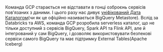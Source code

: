 Команда GCP старається не відставати в гонці озброєнь сервісів пов'язаних з даними. І цього разу нас дивує [уніфікований Дата Каталогом](https://cloud.google.com/blog/products/data-analytics/introducing-bigquery-metastore-fully-managed-metadata-service/)(чи як це офіційно називається BigQuery Metastore). Вслід за Databricks та AWS, команда GCP розробила serverless каталог, що не тільки доступний з сервісів BigQuery, Spark API та Flink API, але й інтегрований у сам BigQuery, і дозволяє використовувати безпекові сервіси самого BigQuery та має підтримку External Tables(Apache Iceberg)